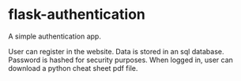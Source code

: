 # flask-authentication
A simple authentication app.

User can register in the website. Data is stored in an sql database. Password is hashed for security purposes. When logged in, user can download a python cheat sheet
pdf file.
